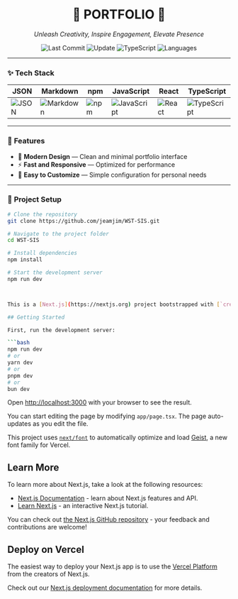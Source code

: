 <h1 align="center">🚀 <strong>PORTFOLIO</strong> 🚀</h1>

<p align="center">
  <em>Unleash Creativity, Inspire Engagement, Elevate Presence</em>
</p>

<p align="center">
  <img src="https://img.shields.io/github/last-commit/jeamjim/WST-SIS?color=gray&label=last%20commit" alt="Last Commit"/>
  <img src="https://img.shields.io/badge/update-yesterday-blue" alt="Update"/>
  <img src="https://img.shields.io/badge/typescript-98.6%25-blue" alt="TypeScript"/>
  <img src="https://img.shields.io/badge/languages-3-lightgrey" alt="Languages"/>
</p>

---

### ✨ **Tech Stack**

| JSON | Markdown | npm | JavaScript | React | TypeScript |
|-------|----------|-----|------------|--------|------------|
| ![JSON](https://img.shields.io/badge/JSON-000000?logo=json&logoColor=white) | ![Markdown](https://img.shields.io/badge/Markdown-000000?logo=markdown&logoColor=white) | ![npm](https://img.shields.io/badge/npm-CB3837?logo=npm&logoColor=white) | ![JavaScript](https://img.shields.io/badge/JavaScript-F7DF1E?logo=javascript&logoColor=black) | ![React](https://img.shields.io/badge/React-20232A?logo=react&logoColor=61DAFB) | ![TypeScript](https://img.shields.io/badge/TypeScript-007ACC?logo=typescript&logoColor=white) |

---

### 📌 **Features**
- 🎨 **Modern Design** — Clean and minimal portfolio interface  
- ⚡ **Fast and Responsive** — Optimized for performance  
- 🔧 **Easy to Customize** — Simple configuration for personal needs  

---

### 📂 **Project Setup**

```bash
# Clone the repository
git clone https://github.com/jeamjim/WST-SIS.git

# Navigate to the project folder
cd WST-SIS

# Install dependencies
npm install

# Start the development server
npm run dev



This is a [Next.js](https://nextjs.org) project bootstrapped with [`create-next-app`](https://nextjs.org/docs/app/api-reference/cli/create-next-app).

## Getting Started

First, run the development server:

```bash
npm run dev
# or
yarn dev
# or
pnpm dev
# or
bun dev
```

Open [http://localhost:3000](http://localhost:3000) with your browser to see the result.

You can start editing the page by modifying `app/page.tsx`. The page auto-updates as you edit the file.

This project uses [`next/font`](https://nextjs.org/docs/app/building-your-application/optimizing/fonts) to automatically optimize and load [Geist](https://vercel.com/font), a new font family for Vercel.

## Learn More

To learn more about Next.js, take a look at the following resources:

- [Next.js Documentation](https://nextjs.org/docs) - learn about Next.js features and API.
- [Learn Next.js](https://nextjs.org/learn) - an interactive Next.js tutorial.

You can check out [the Next.js GitHub repository](https://github.com/vercel/next.js) - your feedback and contributions are welcome!

## Deploy on Vercel

The easiest way to deploy your Next.js app is to use the [Vercel Platform](https://vercel.com/new?utm_medium=default-template&filter=next.js&utm_source=create-next-app&utm_campaign=create-next-app-readme) from the creators of Next.js.

Check out our [Next.js deployment documentation](https://nextjs.org/docs/app/building-your-application/deploying) for more details.
